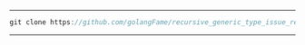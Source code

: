 
---
```go
git clone https://github.com/golangFame/recursive_generic_type_issue_reproduction
```
---
